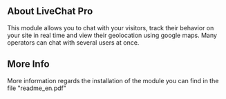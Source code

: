 About LiveChat Pro
--------
This module allows you to chat with your visitors, track their behavior on your site in real time and view their geolocation using google maps. Many operators can chat with several users at once.

More Info
--------

More information regards the installation of the module you can find in the file "readme_en.pdf"